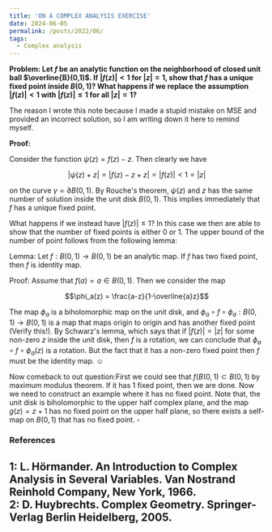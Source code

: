 ```yaml
---
title: 'ON A COMPLEX ANALYSIS EXERCISE'
date: 2024-06-05
permalink: /posts/2022/06/
tags:
  - Complex analysis
---
```


**Problem: Let $f$ be an analytic function on the neighborhood of closed unit ball $\overline{B}(0,1)$. If $|f(z)| <1$ for $|z|=1$, show that $f$ has a unique fixed point inside $B(0,1)$? What happens if we replace the assumption $|f(z)| <1$ with $|f(z)|\le 1$ for all $|z|=1$?**

The reason I wrote this note because I made a stupid mistake on MSE and provided an incorrect solution, so I am writing down it here to remind myself. 

**Proof:**

Consider the function $\psi(z) = f(z)-z$. Then clearly we have 

$$|\psi(z)+z| = |f(z)-z+z|= |f(z)| < 1 = |z|$$

on the curve $\gamma = \partial B(0,1)$. By Rouche's theorem, $\psi(z)$ and $z$ has the same number of solution inside the unit disk $B(0,1)$. This implies immediately that $f$ has a unique fixed point. 

What happens if we instead have $|f(z)| \le 1$? In this case we then are able to show that the number of fixed points is either 0 or 1. The upper bound of the number of point follows from the following lemma:

Lemma: Let $f: B(0,1) \to B(0,1)$ be an analytic map. If $f$ has two fixed point, then $f$ is identity map. 

Proof:  Assume that $f(a)=a \in B(0,1)$. Then we consider the map

$$\phi_a(z) = \frac{a-z}{1-\overline{a}z}$$

The map $\phi_a$ is a biholomorphic map on the unit disk, and $\phi_a \circ f \circ \phi_{a} : B(0,1) \to B(0,1)$ is a map that maps origin to origin and has another fixed point (Verify this!). By Schwarz's lemma, which says that if $|f(z)|=|z|$ for some non-zero $z$ inside the unit disk, then $f$ is a rotation, we can conclude that $\phi_a \circ f \circ \phi_{a}(z)$ is a rotation. But the fact that it has a non-zero fixed point then $f$ must be the identity map. ☺ 

Now comeback to out question:First we could see that $f(B(0,1) \subset B(0,1)$ by maximum modulus theorem.  If it has 1 fixed point, then we are done. Now we need to construct an example where it has no fixed point. Note that, the unit disk is biholomorphic to the upper half complex plane, and the map $g(z) = z+1$ has no fixed point on the upper half plane, so there exists a self-map on $B(0,1)$ that has no fixed point. $\square$

### References

<a name="fn1">1</a>: L. Hörmander. An Introduction to Complex Analysis in Several Variables. Van Nostrand Reinhold Company, New York, 1966.      
<a name="fn1">2</a>: D. Huybrechts. Complex Geometry. Springer-Verlag Berlin Heidelberg, 2005.   
------

